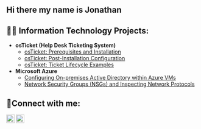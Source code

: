 ## Hi there my name is Jonathan

<h2>👨‍💻 Information Technology Projects:</h2>

- <b>osTicket (Help Desk Ticketing System)</b>
  - [osTicket: Prerequisites and Installation](https://github.com/jgautier-npc/osticket-prereqs)
  - [osTicket: Post-Installation Configuration](https://github.com/jgautier-npc/post-install-config)
  - [osTicket: Ticket Lifecycle Examples](https://github.com/jgautier-npc/ticket-lifecycle)
- <b>Microsoft Azure</b>
  - [Configuring On-premises Active Directory within Azure VMs](https://github.com/jgautier-npc/configure-ad)
  - [Network Security Groups (NSGs) and Inspecting Network Protocols](https://github.com/jgautier-npc/azure-network-protocols)

<h2>🤳Connect with me:</h2>

[<img align="left" alt="Josh | LinkedIn" width="22px" src="https://cdn.jsdelivr.net/npm/simple-icons@v3/icons/linkedin.svg" />][linkedin]
[<img align="left" alt="Josh | Instagram" width="22px" src="https://cdn.jsdelivr.net/npm/simple-icons@v3/icons/instagram.svg" />][instagram]

[instagram]: https://www.instagram.com/jt.gautier?igsh=NTc4MTIwNjQ2YQ%3D%3D&utm_source=qr
[linkedin]: https://www.linkedin.com/in/jonathan-gautier-51349311b/
